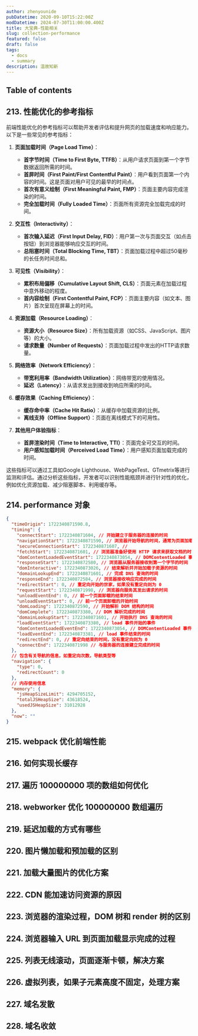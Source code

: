 ```yaml
---
author: zhenyounide
pubDatetime: 2020-09-10T15:22:00Z
modDatetime: 2024-07-30T11:00:00.400Z
title: 大宝典-性能相关
slug: collection-performance
featured: false
draft: false
tags:
  - docs
  - summary
description: 温故知新
---
```


## Table of contents

## 213. 性能优化的参考指标

前端性能优化的参考指标可以帮助开发者评估和提升网页的加载速度和响应能力。以下是一些常见的参考指标：

1. **页面加载时间（Page Load Time）**：

   - **首字节时间（Time to First Byte, TTFB）**：从用户请求页面到第一个字节数据返回所需的时间。
   - **首屏时间（First Paint/First Contentful Paint）**：用户看到页面第一个内容的时间。这是页面对用户可见的最早的时间点。
   - **首次有意义绘制（First Meaningful Paint, FMP）**：页面主要内容完成渲染的时间。
   - **完全加载时间（Fully Loaded Time）**：页面所有资源完全加载完成的时间。

2. **交互性（Interactivity）**：

   - **首次输入延迟（First Input Delay, FID）**：用户第一次与页面交互（如点击按钮）到浏览器能够响应交互的时间。
   - **总阻塞时间（Total Blocking Time, TBT）**：页面加载过程中超过50毫秒的长任务时间总和。

3. **可见性（Visibility）**：

   - **累积布局偏移（Cumulative Layout Shift, CLS）**：页面元素在加载过程中意外移动的程度。
   - **首内容绘制（First Contentful Paint, FCP）**：页面主要内容（如文本、图片）首次呈现在屏幕上的时间。

4. **资源加载（Resource Loading）**：

   - **资源大小（Resource Size）**：所有加载资源（如CSS、JavaScript、图片等）的大小。
   - **请求数量（Number of Requests）**：页面加载过程中发出的HTTP请求数量。

5. **网络效率（Network Efficiency）**：

   - **带宽利用率（Bandwidth Utilization）**：网络带宽的使用情况。
   - **延迟（Latency）**：从请求发出到接收到响应所需的时间。

6. **缓存效果（Caching Efficiency）**：

   - **缓存命中率（Cache Hit Ratio）**：从缓存中加载资源的比例。
   - **离线支持（Offline Support）**：页面在离线模式下的可用性。

7. **其他用户体验指标**：
   - **首屏渲染时间（Time to Interactive, TTI）**：页面完全可交互的时间。
   - **用户感知加载时间（Perceived Load Time）**：用户感知页面加载完成的时间。

这些指标可以通过工具如Google Lighthouse、WebPageTest、GTmetrix等进行监测和评估。通过分析这些指标，开发者可以识别性能瓶颈并进行针对性的优化，例如优化资源加载、减少阻塞脚本、利用缓存等。

## 214. performance 对象

```json
{
  "timeOrigin": 1722340871590.8,
  "timing": {
    "connectStart": 1722340871604, // 开始建立于服务器的连接的时间
    "navigationStart": 1722340871590, // 浏览器开始导航的时间，通常为页面加载开始的时间
    "secureConnectionStart": 1722340871607, //
    "fetchStart": 1722340871601, // 浏览器准备好使用 HTTP 请求来获取文档的时间
    "domContentLoadedEventStart": 1722340873054, // DOMContentLoaded 事件开始的时间
    "responseStart": 1722340872580, // 浏览器从服务器接收到第一个字节的时间
    "domInteractive": 1722340873026, // 结束解析并开始加载子资源的时间
    "domainLookupEnd": 1722340871601, // 完成 DNS 查询的时间
    "responseEnd": 1722340872584, // 浏览器接收响应完成的时间
    "redirectStart": 0, // 重定向开始的世家，如果没有重定向则为 0
    "requestStart": 1722340871998, // 浏览器向服务其发出请求的时间
    "unloadEventEnd": 0, // 前一个页面卸载的结束时间
    "unloadEventStart": 0, // 前一个页面卸载的开始时间
    "domLoading": 1722340872590, // 开始解析 DOM 结构的时间
    "domComplete": 1722340873380, // DOM 解析完成的时间
    "domainLookupStart": 1722340871601, // 开始执行 DNS 查询的时间
    "loadEventStart": 1722340873380, // load 事件开始的事件
    "domContentLoadedEventEnd": 1722340873054, // DOMContentLoaded 事件结束的时间
    "loadEventEnd": 1722340873381, // load 事件结束的时间
    "redirectEnd": 0, // 重定向结束的时间，没有重定向则为 0
    "connectEnd": 1722340871998 // 与服务器的连接建立完成的时间
  },
  // 包含有关导航的信息，如重定向次数，导航类型等
  "navigation": {
    "type": 0,
    "redirectCount": 0
  },
  // 内存使用信息
  "memory": {
    "jsHeapSizeLimit": 4294705152,
    "totalJSHeapSize": 43618524,
    "usedJSHeapSize": 31012928
  },
  "now": ""
}
```

## 215. webpack 优化前端性能

## 216. 如何实现长缓存

## 217. 遍历 100000000 项的数组如何优化

## 218. webworker 优化 100000000 数组遍历

## 219. 延迟加载的方式有哪些

## 220. 图片懒加载和预加载的区别

## 221. 加载大量图片的优化方案

## 222. CDN 能加速访问资源的原因

## 223. 浏览器的渲染过程，DOM 树和 render 树的区别

## 224. 浏览器输入 URL 到页面加载显示完成的过程

## 225. 列表无线滚动，页面逐渐卡顿，解决方案

## 226. 虚拟列表，如果子元素高度不固定，处理方案

## 227. 域名发散

## 228. 域名收敛
